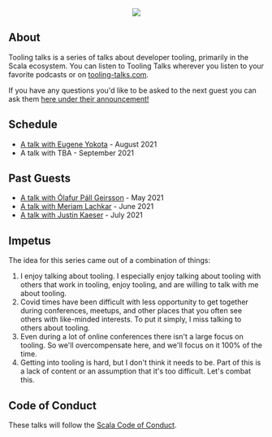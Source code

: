 <p align="center">
  <img src="https://i.imgur.com/SZu4xQ7.jpg"/>
</p>

## About

Tooling talks is a series of talks about developer tooling, primarily in the
Scala ecosystem. You can listen to Tooling Talks wherever you listen to your
favorite podcasts or on [tooling-talks.com](https://www.tooling-talks.com).

If you have any questions you'd like to be asked to the next guest you can ask
them [here under their
announcement!](https://github.com/ckipp01/tooling-talks/discussions)

## Schedule

- [A talk with Eugene Yokota](https://github.com/ckipp01/tooling-talks/discussions/4) - August 2021
- A talk with TBA - September 2021

## Past Guests

- [A talk with Ólafur Páll Geirsson](https://www.tooling-talks.com) - May
    2021
- [A talk with Meriam Lachkar](https://www.tooling-talks.com) - June 2021
- [A talk with Justin Kaeser](https://www.tooling-talks.com) - July 2021

## Impetus

The idea for this series came out of a combination of things:

1. I enjoy talking about tooling. I especially enjoy talking about tooling with
   others that work in tooling, enjoy tooling, and are willing to talk with me
   about tooling.
2. Covid times have been difficult with less opportunity to get together during
   conferences, meetups, and other places that you often see others with
   like-minded interests. To put it simply, I miss talking to others about
   tooling.
3. Even during a lot of online conferences there isn't a large focus on tooling.
   So we'll overcompensate here, and we'll focus on it 100% of the time.
4. Getting into tooling is hard, but I don't think it needs to be. Part of this
   is a lack of content or an assumption that it's too difficult. Let's combat
   this.

## Code of Conduct

These talks will follow the [Scala Code of Conduct](https://www.scala-lang.org/conduct/).
